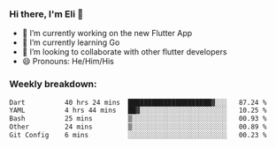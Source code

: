 ### Hi there, I'm Eli 👋
- 🔭 I’m currently working on the new Flutter App
- 🌱 I’m currently learning Go
- 🦄 I’m looking to collaborate with other flutter developers
- 😄 Pronouns: He/Him/His

### Weekly breakdown:
<!--START_SECTION:waka-->

```txt
Dart          40 hrs 24 mins  █████████████████████▓░░░   87.24 %
YAML          4 hrs 44 mins   ██▓░░░░░░░░░░░░░░░░░░░░░░   10.25 %
Bash          25 mins         ▒░░░░░░░░░░░░░░░░░░░░░░░░   00.93 %
Other         24 mins         ▒░░░░░░░░░░░░░░░░░░░░░░░░   00.89 %
Git Config    6 mins          ░░░░░░░░░░░░░░░░░░░░░░░░░   00.23 %
```

<!--END_SECTION:waka-->
